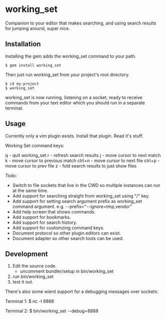 # working_set

Companion to your editor that makes searching, and using search results for
jumping around, super nice.

## Installation

Installing the gem adds the working_set command to your path.

    $ gem install working_set

Then just run working_set from your project's root directory.

    $ cd my-project
    $ working_set

working_set is now running, listening on a socket, ready to receive commands
from your text editor which you should run in a separate terminal.

## Usage

Currently only a vim plugin exists.  Install that plugin.  Read it's stuff.

Working Set command keys:

q      - quit working_set
r      - refresh search results
j      - move cursor to next match
k      - move cursor to previous match
ctrl+n - move cursor to next file
ctrl+p - move cursor to prev file
z      - fold search results to just show files

Todo:
* Switch to file sockets that live in the CWD so multiple instances can run at
  the same time.
* Add support for searching straight from working_set using "/" key.
* Add support for setting search argument prefix as working_set command argument.
  e.g. --prefix="--ignore=tmp,vendor"
* Add help screen that shows commands.
* Add support for bookmarks.
* Add support for search history.
* Add support for customzing command keys.
* Document protocol so other plugin editors can exist.
* Document adapter so other search tools can be used.

## Development

1) Edit the source code.
   * uncomment bundler/setup in bin/working_set
2) run bin/working_set
3) test it out.

There's also some wierd support for a debugging messages over sockets:

Terminal 1:
  $ nc -l 8888

Terminal 2:
  $ bin/working_set --debug=8888
